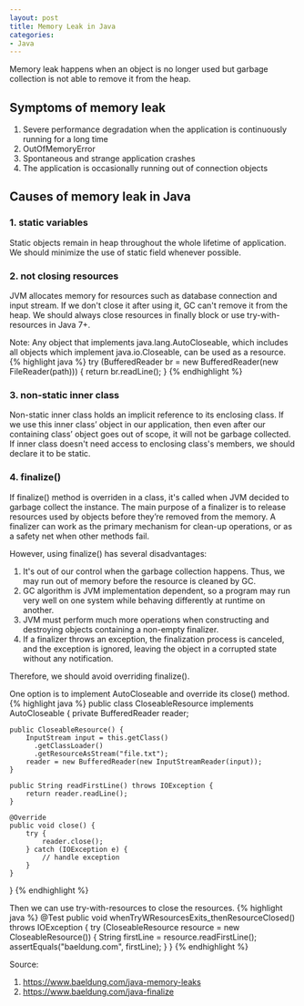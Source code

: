 ```yaml
---
layout: post
title: Memory Leak in Java
categories:
- Java
---
```


Memory leak happens when an object is no longer used but garbage collection is not able to remove it from the heap.  

## Symptoms of memory leak
1. Severe performance degradation when the application is continuously running for a long time
2. OutOfMemoryError
3. Spontaneous and strange application crashes
4. The application is occasionally running out of connection objects

## Causes of memory leak in Java
### 1. static variables
Static objects remain in heap throughout the whole lifetime of application. We should minimize the use of static field whenever possible. 
### 2. not closing resources
JVM allocates memory for resources such as database connection and input stream. If we don't close it after using it, GC can't remove it from the heap. We should always close resources in finally block or use try-with-resources in Java 7+.   
   
Note: Any object that implements java.lang.AutoCloseable, which includes all objects which implement java.io.Closeable, can be used as a resource.   
{% highlight java %}
try (BufferedReader br =
                   new BufferedReader(new FileReader(path))) {
    return br.readLine();
}
{% endhighlight %}

### 3. non-static inner class
Non-static inner class holds an implicit reference to its enclosing class. If we use this inner class’ object in our application, then even after our containing class’ object goes out of scope, it will not be garbage collected. If inner class doesn't need access to enclosing class's members, we should declare it to be static.  

### 4. finalize()
If finalize() method is overriden in a class, it's called when JVM decided to garbage collect the instance. The main purpose of a finalizer is to release resources used by objects before they’re removed from the memory. A finalizer can work as the primary mechanism for clean-up operations, or as a safety net when other methods fail.   

However, using finalize() has several disadvantages:   
1. It's out of our control when the garbage collection happens. Thus, we may run out of memory before the resource is cleaned by GC. 
2. GC algorithm is JVM implementation dependent, so a program may run very well on one system while behaving differently at runtime on another.
3. JVM must perform much more operations when constructing and destroying objects containing a non-empty finalizer.
4. If a finalizer throws an exception, the finalization process is canceled, and the exception is ignored, leaving the object in a corrupted state without any notification.

Therefore, we should avoid overriding finalize().

One option is to implement AutoCloseable and override its close() method. 
{% highlight java %}
public class CloseableResource implements AutoCloseable {
    private BufferedReader reader;
 
    public CloseableResource() {
        InputStream input = this.getClass()
          .getClassLoader()
          .getResourceAsStream("file.txt");
        reader = new BufferedReader(new InputStreamReader(input));
    }
 
    public String readFirstLine() throws IOException {
        return reader.readLine();
    }
 
    @Override
    public void close() {
        try {
            reader.close();
        } catch (IOException e) {
            // handle exception
        }
    }
}
{% endhighlight %}

Then we can use try-with-resources to close the resources. 
{% highlight java %}
@Test
public void whenTryWResourcesExits_thenResourceClosed() throws IOException {
    try (CloseableResource resource = new CloseableResource()) {
        String firstLine = resource.readFirstLine();
        assertEquals("baeldung.com", firstLine);
    }
}
{% endhighlight %}

Source:  
1. <https://www.baeldung.com/java-memory-leaks>
2. <https://www.baeldung.com/java-finalize>